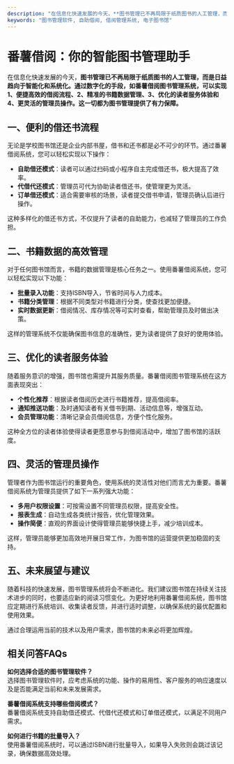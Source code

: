 ```yaml
---
description: "在信息化快速发展的今天，**图书管理已不再局限于纸质图书的人工管理，而是日益趋向于智能化和系统化。通过数字化的手段，如番薯借阅图书管理系统，可以实现1、便捷高效的借阅流程、2、精准的书籍数据管理、3、优化的读者服务体验和4、更灵活的管理员操作。这一切都为图书管理提供了有力保障。** "
keywords: "图书管理软件, 自助借阅, 借阅管理系统, 电子图书馆"
---
```

# 番薯借阅：你的智能图书管理助手

在信息化快速发展的今天，**图书管理已不再局限于纸质图书的人工管理，而是日益趋向于智能化和系统化。通过数字化的手段，如番薯借阅图书管理系统，可以实现1、便捷高效的借阅流程、2、精准的书籍数据管理、3、优化的读者服务体验和4、更灵活的管理员操作。这一切都为图书管理提供了有力保障。** 

## 一、便利的借还书流程

无论是学校图书馆还是企业内部书屋，借书和还书都是必不可少的环节。通过番薯借阅系统，您可以轻松实现以下操作：

- **自助借还模式**：读者可以通过扫码或小程序自主完成借还书，极大提高了效率。
- **代借代还模式**：管理员可代为协助读者借还书，使管理更为灵活。
- **订单借还模式**：适合需要审核的场景，读者提交借书申请，管理员确认后进行操作。

这种多样化的借还书方式，不仅提升了读者的自助能力，也减轻了管理员的工作负担。

## 二、书籍数据的高效管理

对于任何图书馆而言，书籍的数据管理是核心任务之一。使用番薯借阅系统，您可以轻松实现以下功能：

- **批量录入功能**：支持ISBN导入，节省时间与人力成本。
- **书籍分类管理**：根据不同类型对书籍进行分类，使查找更加便捷。
- **实时数据更新**：借阅情况、库存情况等可实时查看，帮助管理员及时做出决策。

这样的管理系统不仅能确保图书信息的准确性，更为读者提供了良好的使用体验。

## 三、优化的读者服务体验

随着服务意识的增强，图书馆也需提升其服务质量。番薯借阅图书管理系统在这方面表现突出：

- **个性化推荐**：根据读者借阅历史进行书籍推荐，提高借阅率。
- **通知推送功能**：及时通知读者有关借书到期、活动信息等，增强互动。
- **会员管理功能**：清晰记录会员借阅信息，方便个性化服务。

这种全方位的读者体验使得读者更愿意参与到借阅活动中，增加了图书馆的活跃度。

## 四、灵活的管理员操作

管理者作为图书馆运行的重要角色，使用系统的灵活性对他们而言尤为重要。番薯借阅系统为管理员提供了如下一系列强大功能：

- **多用户权限设置**：可按需设置不同管理员权限，提高安全性。
- **报表生成**：自动生成各类统计报告，优化管理效果。
- **操作简便**：直观的界面设计使得管理员能够快捷上手，减少培训成本。

这样，管理员能够更加高效地开展日常工作，为图书馆的运营提供更加稳固的支持。

## 五、未来展望与建议

随着科技的快速发展，图书管理系统将会不断进化。我们建议图书馆在持续关注技术进步的同时，也要适应新的阅读习惯变化。为更好地利用番薯借阅系统，图书馆应定期进行系统培训、收集读者反馈，并进行适时调整，以确保系统的最优配置和使用效果。

通过合理运用当前的技术以及用户需求，图书馆的未来必将更加辉煌。

## 相关问答FAQs

**如何选择合适的图书管理软件？**  
选择图书管理软件时，应考虑系统的功能、操作的易用性、客户服务的响应速度以及是否能满足当前和未来发展需求。

**番薯借阅系统支持哪些借阅模式？**  
番薯借阅系统支持自助借还模式、代借代还模式和订单借还模式，以满足不同用户需求。

**如何进行书籍的批量导入？**  
使用番薯借阅系统时，可以通过ISBN进行批量导入，如果导入失败则会跳过该记录，确保数据高效处理。
